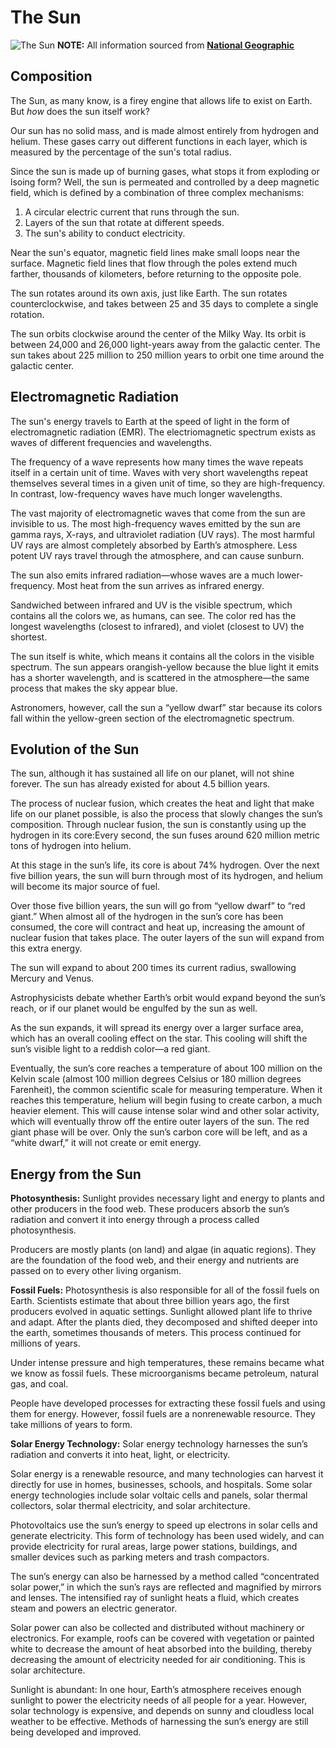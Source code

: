 # The Sun
![The Sun](https://media.nationalgeographic.org/assets/photos/000/290/29094.jpg "The Sun")
**NOTE:** All information sourced from __[National Geographic](https://www.nationalgeographic.org/encyclopedia/sun/)__

## Composition
The Sun, as many know, is a firey engine that allows life to exist on Earth. But *how* does the sun itself work?

Our sun has no solid mass, and is made almost entirely from hydrogen and helium. These gases carry out different functions in each layer, which is measured by the percentage of the sun's total radius.

Since the sun is made up of burning gases, what stops it from exploding or lsoing form? Well, the sun is permeated and controlled by a deep magnetic field, which is defined by a combination of three complex mechanisms:
1. A circular electric current that runs through the sun.
2. Layers of the sun that rotate at different speeds.
3. The sun's ability to conduct electricity.

Near the sun's equator, magnetic field lines make small loops near the surface. Magnetic field lines that flow through the poles extend much farther, thousands of kilometers, before returning to the opposite pole.

The sun rotates around its own axis, just like Earth. The sun rotates counterclockwise, and takes between 25 and 35 days to complete a single rotation.

The sun orbits clockwise around the center of the Milky Way. Its orbit is between 24,000 and 26,000 light-years away from the galactic center. The sun takes about 225 million to 250 million years to orbit one time around the galactic center.

## Electromagnetic Radiation
The sun's energy travels to Earth at the speed of light in the form of electromagnetic radiation (EMR). The electriomagnetic spectrum exists as waves of different frequencies and wavelengths.

The frequency of a wave represents how many times the wave repeats itself in a certain unit of time. Waves with very short wavelengths repeat themselves several times in a given unit of time, so they are high-frequency. In contrast, low-frequency waves have much longer wavelengths.

The vast majority of electromagnetic waves that come from the sun are invisible to us. The most high-frequency waves emitted by the sun are gamma rays, X-rays, and ultraviolet radiation (UV rays). The most harmful UV rays are almost completely absorbed by Earth’s atmosphere. Less potent UV rays travel through the atmosphere, and can cause sunburn.

The sun also emits infrared radiation—whose waves are a much lower-frequency. Most heat from the sun arrives as infrared energy.

Sandwiched between infrared and UV is the visible spectrum, which contains all the colors we, as humans, can see. The color red has the longest wavelengths (closest to infrared), and violet (closest to UV) the shortest.

The sun itself is white, which means it contains all the colors in the visible spectrum. The sun appears orangish-yellow because the blue light it emits has a shorter wavelength, and is scattered in the atmosphere—the same process that makes the sky appear blue.

Astronomers, however, call the sun a “yellow dwarf” star because its colors fall within the yellow-green section of the electromagnetic spectrum. 

## Evolution of the Sun
The sun, although it has sustained all life on our planet, will not shine forever. The sun has already existed for about 4.5 billion years.

The process of nuclear fusion, which creates the heat and light that make life on our planet possible, is also the process that slowly changes the sun’s composition. Through nuclear fusion, the sun is constantly using up the hydrogen in its core:Every second, the sun fuses around 620 million metric tons of hydrogen into helium.

At this stage in the sun’s life, its core is about 74% hydrogen. Over the next five billion years, the sun will burn through most of its hydrogen, and helium will become its major source of fuel.

Over those five billion years, the sun will go from “yellow dwarf” to “red giant.” When almost all of the hydrogen in the sun’s core has been consumed, the core will contract and heat up, increasing the amount of nuclear fusion that takes place. The outer layers of the sun will expand from this extra energy.

The sun will expand to about 200 times its current radius, swallowing Mercury and Venus.

Astrophysicists debate whether Earth’s orbit would expand beyond the sun’s reach, or if our planet would be engulfed by the sun as well.

As the sun expands, it will spread its energy over a larger surface area, which has an overall cooling effect on the star. This cooling will shift the sun’s visible light to a reddish color—a red giant.

Eventually, the sun’s core reaches a temperature of about 100 million on the Kelvin scale (almost 100 million degrees Celsius or 180 million degrees Farenheit), the common scientific scale for measuring temperature. When it reaches this temperature, helium will begin fusing to create carbon, a much heavier element. This will cause intense solar wind and other solar activity, which will eventually throw off the entire outer layers of the sun. The red giant phase will be over. Only the sun’s carbon core will be left, and as a “white dwarf,” it will not create or emit energy. 

## Energy from the Sun
**Photosynthesis:** Sunlight provides necessary light and energy to plants and other producers in the food web. These producers absorb the sun’s radiation and convert it into energy through a process called photosynthesis. 

Producers are mostly plants (on land) and algae (in aquatic regions). They are the foundation of the food web, and their energy and nutrients are passed on to every other living organism. 

**Fossil Fuels:** Photosynthesis is also responsible for all of the fossil fuels on Earth. Scientists estimate that about three billion years ago, the first producers evolved in aquatic settings. Sunlight allowed plant life to thrive and adapt. After the plants died, they decomposed and shifted deeper into the earth, sometimes thousands of meters. This process continued for millions of years.

Under intense pressure and high temperatures, these remains became what we know as fossil fuels. These microorganisms became petroleum, natural gas, and coal.

People have developed processes for extracting these fossil fuels and using them for energy. However, fossil fuels are a nonrenewable resource. They take millions of years to form.

**Solar Energy Technology:** Solar energy technology harnesses the sun’s radiation and converts it into heat, light, or electricity.

Solar energy is a renewable resource, and many technologies can harvest it directly for use in homes, businesses, schools, and hospitals. Some solar energy technologies include solar voltaic cells and panels, solar thermal collectors, solar thermal electricity, and solar architecture.

Photovoltaics use the sun’s energy to speed up electrons in solar cells and generate electricity. This form of technology has been used widely, and can provide electricity for rural areas, large power stations, buildings, and smaller devices such as parking meters and trash compactors.

The sun’s energy can also be harnessed by a method called “concentrated solar power,” in which the sun’s rays are reflected and magnified by mirrors and lenses. The intensified ray of sunlight heats a fluid, which creates steam and powers an electric generator. 

Solar power can also be collected and distributed without machinery or electronics. For example, roofs can be covered with vegetation or painted white to decrease the amount of heat absorbed into the building, thereby decreasing the amount of electricity needed for air conditioning. This is solar architecture.

Sunlight is abundant: In one hour, Earth’s atmosphere receives enough sunlight to power the electricity needs of all people for a year. However, solar technology is expensive, and depends on sunny and cloudless local weather to be effective. Methods of harnessing the sun’s energy are still being developed and improved.